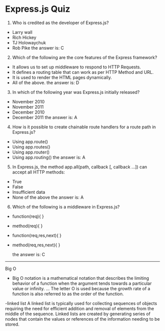 # Express.js Quiz

1. Who is credited as the developer of Express.js?

- Larry wall
- Rich Hickey
- TJ Holowaychuk
- Rob Pike
  the answer is: C

2. Which of the following are the core features of the Express framework?

- It allows us to set up middleware to respond to HTTP Requests.
- It defines a routing table that can work as per HTTP Method and URL.
- It is used to render the HTML pages dynamically.
- All of the above.
  the answer is: D

3.  In which of the following year was Express.js initially released?

- November 2010
- November 2011
- December 2010
- December 2011
  the answer is: A

4.  How is it possible to create chainable route handlers for a route path in Express.js?

- Using app.route()
- Using app.routes()
- Using app.router()
- Using app.routing()
  the answer is: A

5. In Express.js, the method app.all(path, callback [, callback ...]) can accept all HTTP methods:

- True
- False
- Insufficient data
- None of the above
  the answer is: A

6. Which of the following is a middleware in Express.js?

- function(req){ }
- method(req){ }
- function(req,res,next){ }
- method(req,res,next){ }

  the answer is: C

---

Big O

- Big O notation is a mathematical notation that describes the limiting behavior of a function when the argument tends towards a particular value or infinity. ... The letter O is used because the growth rate of a function is also referred to as the order of the function.

-linked list
A linked list is typically used for collecting sequences of objects requiring the need for efficient addition and removal of elements from the middle of the sequence. Linked lists are created by generating series of nodes that contain the values or references of the information needing to be stored.
